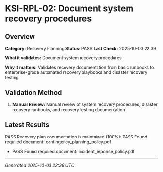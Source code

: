 # KSI-RPL-02: Document system recovery procedures

## Overview

**Category:** Recovery Planning
**Status:** PASS
**Last Check:** 2025-10-03 22:39

**What it validates:** Document system recovery procedures

**Why it matters:** Validates recovery documentation from basic runbooks to enterprise-grade automated recovery playbooks and disaster recovery testing

## Validation Method

1. **Manual Review:** Manual review of system recovery procedures, disaster recovery runbooks, and recovery testing documentation

## Latest Results

PASS Recovery plan documentation is maintained (100%): PASS Found required document: contingency_planning_policy.pdf
- PASS Found required document: incident_reponse_policy.pdf

---
*Generated 2025-10-03 22:39 UTC*